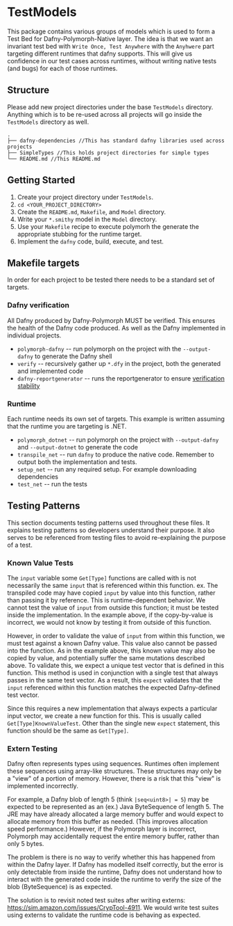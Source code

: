 # TestModels
 This package contains various groups of models which is used to form a Test Bed for Dafny-Polymorph-Native layer.
 The idea is that we want an invariant test bed with `Write Once, Test Anywhere`
 with the `Anyhwere` part targeting different runtimes that dafny supports.
 This will give us confidence in our test cases across runtimes,
 without writing native tests (and bugs) for each of those runtimes.

## Structure

Please add new project directories under the base `TestModels` directory.
Anything which is to be re-used across all projects will go inside the `TestModels` directory as well.

```
.
├── dafny-dependencies //This has standard dafny libraries used across projects
├── SimpleTypes //This holds project directories for simple types
└── README.md //This README.md
```

## Getting Started

1. Create your project directory under `TestModels`.
1. ```cd <YOUR_PROJECT_DIRECTORY>```
1. Create the `README.md`, `Makefile`, and `Model` directory.
1. Write your `*.smithy` model in the `Model` directory.
1. Use your `Makefile` recipe to execute polymorh the generate the appropriate stubbing for the runtime target.
1. Implement the `dafny` code, build, execute, and test.

## Makefile targets

In order for each project to be tested there needs to be a standard set of targets.

### Dafny verification

All Dafny produced by Dafny-Polymorph MUST be verified.
This ensures the health of the Dafny code produced.
As well as the Dafny implemented in individual projects.

* `polymorph-dafny` -- run polymorph on the project with the `--output-dafny` to generate the Dafny shell
* `verify` -- recursively gather up `*.dfy` in the project, both the generated and implemented code
* `dafny-reportgenerator` -- runs the reportgenerator to ensure [verification stability](http://dafny.org/dafny/DafnyRef/DafnyRef#2565-debugging-unstable-verification)

### Runtime

Each runtime needs its own set of targets.
This example is written assuming that the runtime you are targeting is .NET.

* `polymorph_dotnet` -- run polymorph on the project with `--output-dafny` and `--output-dotnet` to generate the code
* `transpile_net` -- run `dafny` to produce the native code. Remember to output both the implementation and tests.
* `setup_net` -- run any required setup. For example downloading dependencies
* `test_net` -- run the tests

## Testing Patterns

This section documents testing patterns used throughout these files.
It explains testing patterns so developers understand their purpose.
It also serves to be referenced from testing files to avoid re-explaining the purpose of a test.

### Known Value Tests

The `input` variable some `Get[Type]` functions are called with is not necessarily the same `input` that is referenced within this function.
ex. The transpiled code may have copied `input` by value into this function, rather than passing it by reference.
This is runtime-dependent behavior. 
We cannot test the value of `input` from outside this function; it must be tested inside the implementation.
In the example above, if the copy-by-value is incorrect, we would not know by testing it from outside of this function.

However, in order to validate the value of `input` from within this function, we must test against a known Dafny value.
This value also cannot be passed into the function.
As in the example above, this known value may also be copied by value, and potentially suffer the same mutations described above.
To validate this, we expect a unique test vector that is defined in this function.
This method is used in conjunction with a single test that always passes in the same test vector.
As a result, this `expect` validates that the `input` referenced within this function matches the expected Dafny-defined test vector.

Since this requires a new implementation that always expects a particular input vector, we create a new function for this.
This is usually called `Get[Type]KnownValueTest`.
Other than the single new `expect` statement, this function should be the same as `Get[Type]`.

### Extern Testing

Dafny often represents types using sequences.
Runtimes often implement these sequences using array-like structures.
These structures may only be a "view" of a portion of memory.
However, there is a risk that this "view" is implemented incorrectly.

For example, a Dafny blob of length 5 (think `|seq<uint8>| = 5`) may be expected to be represented as an (ex.) Java ByteSequence of length 5.
The JRE may have already allocated a large memory buffer and would expect to
allocate memory from this buffer as needed.
(This improves allocation speed performance.)
However, if the Polymorph layer is incorrect, Polymorph may accidentally request the entire memory buffer, rather than only 5 bytes.

The problem is there is no way to verify whether this has happened from within the Dafny layer.
If Dafny has modelled itself correctly, but the error is only detectable from inside the runtime, Dafny does not understand how to interact with the generated code inside the runtime to verify the size of the blob (ByteSequence) is as expected.

The solution is to revisit noted test suites after writing externs: https://sim.amazon.com/issues/CrypTool-4911. We would write test suites using externs to validate the runtime code is behaving as expected.